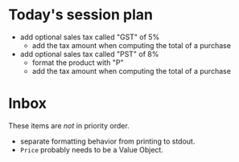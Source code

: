 # Today's session plan

- add optional sales tax called "GST" of 5%
    - add the tax amount when computing the total of a purchase
- add optional sales tax called "PST" of 8%
    - format the product with "P"
    - add the tax amount when computing the total of a purchase

# Inbox

These items are _not_ in priority order.

- separate formatting behavior from printing to stdout.
- `Price` probably needs to be a Value Object.
